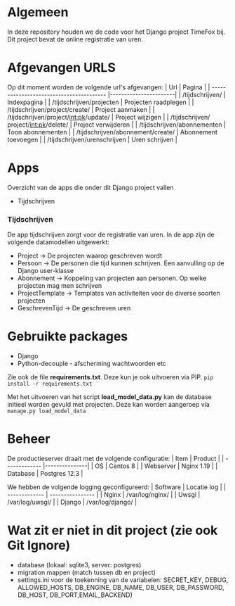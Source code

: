 
# Algemeen

In deze repository houden we de code voor het Django project TimeFox bij. Dit project bevat de online registratie van uren.

# Afgevangen URLS

Op dit moment worden de volgende url's afgevangen:
| Url                                      | Pagina                |
| ---------------------------------------- |-----------------------|
| /tijdschrijven/                          | Indexpagina           |
| /tijdschrijven/projecten                 | Projecten raadplegen  |
| /tijdschrijven/project/create/           | Project aanmaken      |
| /tijdschrijven/project/<int:pk>/update/  | Project wijzigen      |
| /tijdschrijven/ project/<int:pk>/delete/ | Project verwijderen   |
| /tijdschrijven/abonnementen              | Toon abonnementen     |
| /tijdschrijven/abonnement/create/        | Abonnement toevoegen  |
| /tijdschrijven/urenschrijven             | Uren schrijven        |

# Apps

Overzicht van de apps die onder dit Django project vallen
* Tijdschrijven

### Tijdschrijven
De app tijdschrijven zorgt voor de registratie van uren. In de app zijn de volgende datamodellen uitgewerkt:
* Project -> De projecten waarop geschreven wordt
* Persoon -> De personen die tijd kunnen schrijven. Een aanvulling op de Django user-klasse
* Abonnement -> Koppeling van projecten aan personen. Op welke projecten mag men schrijven
* ProjectTemplate -> Templates van activiteiten voor de diverse soorten projecten
* GeschrevenTijd -> De geschreven uren

# Gebruikte packages

* Django 
* Python-decouple - afscherming wachtwoorden etc

Zie ook de file **requirements.txt**. Deze kun je ook uitvoeren via PIP. `pip install -r requirements.txt`

Met het uitvoeren van het script **load_model_data.py** kan de database initieel worden gevuld met projecten.
Deze kan worden aangeroep via `manage.py load_model_data` 

# Beheer
De productieserver draait met de volgende configuratie:
| Item          | Product       |
| ------------- |---------------|
| OS            | Centos 8      |
| Webserver     | Nginx 1.19    |
| Database      | Postgres 12.3 |

We hebben de volgende logging geconfigureerd:
| Software      | Locatie log      |
| ------------- | ---------------- |
| Nginx         | /var/log/nginx/  |
| Uwsgi         | /var/log/uwsgi/  |
| Django        | /var/log/django/ |

# Wat zit er niet in dit project (zie ook Git Ignore)

* database (lokaal: sqlite3, server: postgres)
* migration mappen (match tussen db en project)
* settings.ini voor de toekenning van de variabelen: SECRET_KEY, DEBUG, ALLOWED_HOSTS, DB_ENGINE, DB_NAME, DB_USER, DB_PASSWORD, DB_HOST, DB_PORT,EMAIL_BACKEND)




